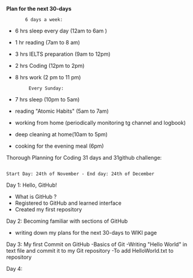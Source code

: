 ****Plan for the next 30-days****

           6 days a week:
* 6 hrs sleep every day (12am to 6am )
* 1 hr reading (7am to 8 am)
* 3 hrs IELTS preparation (9am to 12pm)
* 2 hrs Coding (12pm to 2pm)
* 8 hrs work (2 pm to 11 pm)

           Every Sunday:
* 7 hrs sleep (10pm to 5am)
* reading "Atomic Habits" (5am to 7am)
* working from home (periodically monitoring tg channel and logbook)
* deep cleaning at home(10am to 5pm)
* cooking for the evening meal (6pm)











Thorough Planning for Coding 31 days and 31github challenge:

                                                                                        Start Day: 24th of November - End day: 24th of December

Day 1: Hello, GitHub!
- What is GitHub ?
- Registered to GitHub and learned interface
- Created my first repository

Day 2: Becoming familiar with sections of GitHub
- writing down  my plans for the next 30-days to WIKI page

Day 3: My first Commit on GitHub
-Basics of Git
-Writing "Hello World" in text file and commit it to my Git repository
-To add HelloWorld.txt to repository

Day 4:
